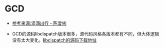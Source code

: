 # GCD

- [参考来源:滴滴出行 - 陈爱彬](https://xiaozhuanlan.com/Grand-Central-Dispatch)

- GCD的源码libdispatch版本很多，源代码风格各版本都有不同，但大体逻辑没有太大变化。[libdispatch的源码下载地址](https://opensource.apple.com/tarballs/libdispatch/)







